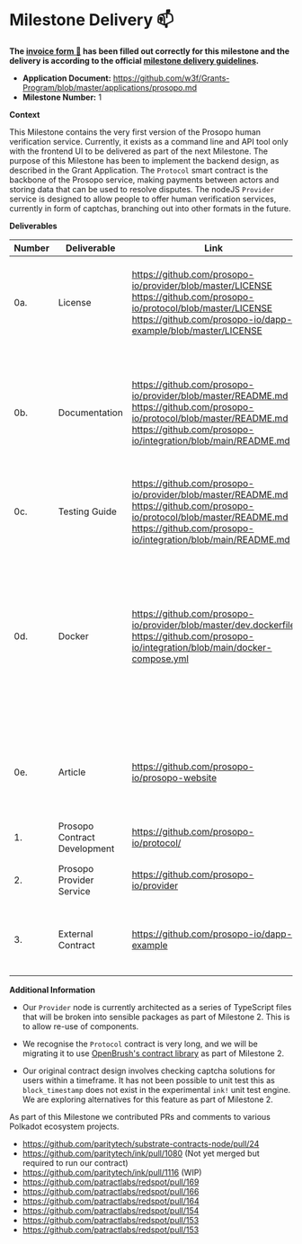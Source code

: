 # Milestone Delivery :mailbox:

**The [invoice form :pencil:](https://docs.google.com/forms/d/e/1FAIpQLSfmNYaoCgrxyhzgoKQ0ynQvnNRoTmgApz9NrMp-hd8mhIiO0A/viewform) has been filled out correctly for this milestone and the delivery is according to the official [milestone delivery guidelines](https://github.com/w3f/Grants-Program/blob/master/docs/milestone-deliverables-guidelines.md).**  

* **Application Document:** https://github.com/w3f/Grants-Program/blob/master/applications/prosopo.md
* **Milestone Number:** 1

**Context**

This Milestone contains the very first version of the Prosopo human verification service. Currently, it exists as a command line and API tool only with the frontend UI to be delivered as part of the next Milestone. The purpose of this Milestone has been to implement the backend design, as described in the Grant Application. The `Protocol` smart contract is the backbone of the Prosopo service, making payments between actors and storing data that can be used to resolve disputes. The nodeJS `Provider` service is designed to allow people to offer human verification services, currently in form of captchas, branching out into other formats in the future.

**Deliverables**

| Number | Deliverable | Link | Notes |
| ------------- | ------------- | ------------- |------------- |
| 0a. | License |https://github.com/prosopo-io/provider/blob/master/LICENSE https://github.com/prosopo-io/protocol/blob/master/LICENSE https://github.com/prosopo-io/dapp-example/blob/master/LICENSE| The links are to the main license files. The individual source files also have license headers.| 
| 0b.  | Documentation | https://github.com/prosopo-io/provider/blob/master/README.md https://github.com/prosopo-io/protocol/blob/master/README.md https://github.com/prosopo-io/integration/blob/main/README.md | The README files explain how to use each repository. However, the repos are best used together in the integration repository. | 
| 0c.  | Testing Guide	 | https://github.com/prosopo-io/provider/blob/master/README.md https://github.com/prosopo-io/protocol/blob/master/README.md https://github.com/prosopo-io/integration/blob/main/README.md | The README files contain details of how to run the tests.| 
| 0d.  | Docker |https://github.com/prosopo-io/provider/blob/master/dev.dockerfile https://github.com/prosopo-io/integration/blob/main/docker-compose.yml| A dockerfile exists for the Provider repo. The various repos are pulled together in the `integration` repository, in which a docker compose file spins up 3 containers  - `Provider`, `Substrate`, and `MongoDB`| 
| 0e.  | Article |https://github.com/prosopo-io/prosopo-website| Website is not live. Clone this repo and then open the file prosopo-web3-foundation.html to view | 
| 1.  | Prosopo Contract Development |https://github.com/prosopo-io/protocol/| The repo containing the smart contract | 
| 2.  | Prosopo Provider Service |https://github.com/prosopo-io/provider| The repo containing the Provider software | 
| 3.  | External Contract |https://github.com/prosopo-io/dapp-example| An external example contract which demonstrates how to call our contract | 

**Additional Information**

- Our `Provider` node is currently architected as a series of TypeScript files that will be broken into sensible packages as part of Milestone 2. This is to allow re-use of components.

- We recognise the `Protocol` contract is very long, and we will be migrating it to use [OpenBrush's contract library](https://github.com/Supercolony-net/openbrush-contracts/tree/c71097ff10ef6d187bf9c86f0248bfbc6ec40a3c/docs/docs/smart-contracts) as part of Milestone 2.

- Our original contract design involves checking captcha solutions for users within a timeframe. It has not been possible to unit test this as `block_timestamp` does not exist in the experimental `ink!` unit test engine. We are exploring alternatives for this feature as part of Milestone 2.

As part of this Milestone we contributed PRs and comments to various Polkadot ecosystem projects.

- https://github.com/paritytech/substrate-contracts-node/pull/24
- https://github.com/paritytech/ink/pull/1080 (Not yet merged but required to run our contract)
- https://github.com/paritytech/ink/pull/1116 (WIP)
- https://github.com/patractlabs/redspot/pull/169
- https://github.com/patractlabs/redspot/pull/166
- https://github.com/patractlabs/redspot/pull/164
- https://github.com/patractlabs/redspot/pull/154
- https://github.com/patractlabs/redspot/pull/153
- https://github.com/patractlabs/redspot/pull/153

